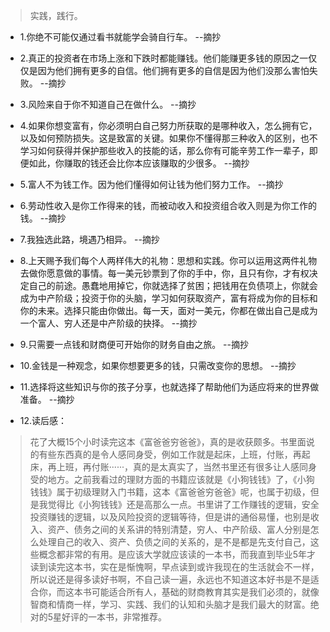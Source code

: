 >实践，践行。

- 1.你绝不可能仅通过看书就能学会骑自行车。 --摘抄

- 2.真正的投资者在市场上涨和下跌时都能赚钱。他们能赚更多钱的原因之一仅仅是因为他们拥有更多的自信。他们拥有更多的自信是因为他们没那么害怕失败。 --摘抄

- 3.风险来自于你不知道自己在做什么。 --摘抄

- 4.如果你想变富有，你必须明白自己努力所获取的是哪种收入，怎么拥有它，以及如何预防损失。这是致富的关键。如果你不懂得那三种收入的区别，也不学习如何获得并保护那些收入的技能的话，那么你有可能辛劳工作一辈子，即便如此，你赚取的钱还会比你本应该赚取的少很多。 --摘抄

- 5.富人不为钱工作。因为他们懂得如何让钱为他们努力工作。 --摘抄

- 6.劳动性收入是你工作得来的钱，而被动收入和投资组合收入则是为你工作的钱。 --摘抄

- 7.我独选此路，境遇乃相异。 --摘抄

- 8.上天赐予我们每个人两样伟大的礼物：思想和实践。你可以运用这两件礼物去做你愿意做的事情。每一美元钞票到了你的手中，你，且只有你，才有权决定自己的前途。愚蠢地用掉它，你就选择了贫困；把钱用在负债项上，你就会成为中产阶级；投资于你的头脑，学习如何获取资产，富有将成为你的目标和你的未来。选择只能由你做出。每一天，面对一美元，你都在做出自己是成为一个富人、穷人还是中产阶级的抉择。 --摘抄

- 9.只需要一点钱和财商便可开始你的财务自由之旅。 --摘抄

- 10.金钱是一种观念，如果你想要更多的钱，只需改变你的思想。 --摘抄

- 11.选择将这些知识与你的孩子分享，也就选择了帮助他们为适应将来的世界做准备。 --摘抄

- 12.读后感：

>花了大概15个小时读完这本《富爸爸穷爸爸》，真的是收获颇多。书里面说的有些东西真的是令人感同身受，例如工作就是起床，上班，付账，再起床，再上班，再付账······，真的是太真实了，当然书里还有很多让人感同身受的地方。之前我看过的理财方面的书籍应该就是《小狗钱钱》了，《小狗钱钱》属于初级理财入门书籍，这本《富爸爸穷爸爸》呢，也属于初级，但是我觉得比《小狗钱钱》还是高那么一点。书里讲了工作赚钱的逻辑，安全投资赚钱的逻辑，以及风险投资的逻辑等待，但是讲的通俗易懂，也别是收入、资产、债务之间的关系讲的特别清楚，穷人、中产阶级、富人分别是怎么处理自己的收入、资产、负债之间的关系的，是不是都是先支付自己，这些概念都非常的有用。是应该大学就应该读的一本书，而我直到毕业5年才读到读完这本书，实在是惭愧啊，早点读到或许我现在的生活就会不一样，所以说还是得多读好书啊，不自己读一遍，永远也不知道这本好书是不是适合你，而这本书可能适合所有人，基础的财商教育其实是我们必须的，就像智商和情商一样，学习、实践、我们的认知和头脑才是我们最大的财富。绝对的5星好评的一本书，非常推荐。
